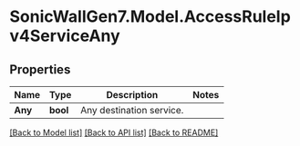 # SonicWallGen7.Model.AccessRuleIpv4ServiceAny

## Properties

Name | Type | Description | Notes
------------ | ------------- | ------------- | -------------
**Any** | **bool** | Any destination service. | 

[[Back to Model list]](../README.md#documentation-for-models) [[Back to API list]](../README.md#documentation-for-api-endpoints) [[Back to README]](../README.md)

